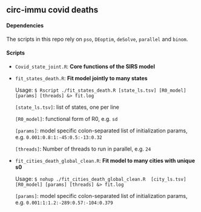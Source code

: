 ## circ-immu covid deaths

#### Dependencies

The scripts in this repo rely on `pso`, `DEoptim`, `deSolve`, `parallel` and `binom`.

#### Scripts

* `Covid_state_joint.R`: __Core functions of the SIRS model__

* `fit_states_death.R`: __Fit model jointly to many states__

  Usage: `$ Rscript ./fit_states_death.R [state_ls.tsv] [R0_model] [params] [threads] &> fit.log`

    `[state_ls.tsv]`: list of states, one per line

    `[R0_model]`: functional form of R0, e.g. `sd`

    `[params]`: model specific colon-separated list of initialization params, e.g. `0.001:0.8:1:-45:0.5:-13:0.32`

    `[threads]`: Number of threads to run in parallel, e.g. `24`

* `fit_cities_death_global_clean.R`: __Fit model to many cities with unique s0__

  Usage: `$ nohup ./fit_cities_death_global_clean.R  [city_ls.tsv] [R0_model] [params] [threads] &> fit.log`

    `[params]`: model specific colon-separated list of initialization params, e.g. `0.001:1:1.2:-289:0.57:-104:0.379`

